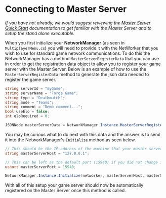 # Connecting to Master Server
_If you have not already, we would suggest reviewing the [Master Server Quick Start](quick-start) documentation to get familiar with the Master Server and to setup the stand alone executable._

When you first initialize your **NetworkManager** (as seen in `MultiplayerMenu.cs`) you will need to provide it with the NetWorker that you wish to use for standard game network communications. To do this the NetworkManager has a method `MasterServerRegisterData` that you can use in order to get the registration data object to allow you to register your game server with the Master Server. Below is an example of how to use the `MasterServerRegisterData` method to generate the json data needed to register the game server.

```csharp
string serverId = "myGame";
string serverName = "Forge Game";
string type = "Deathmatch";
string mode = "Teams";
string comment = "Demo comment...";
bool useElo = false;
int eloRequired = 0;

JSONNode masterServerData = NetworkManager.Instance.MasterServerRegisterData(networker, serverId, serverName, type, mode, comment, useElo, eloRequired);
```

You may be curious what to do next with this data and the answer is to send it into the NetworkManager's `Initialize` method as seen below.

```csharp
// This should be the IP address of the machine that your master server is hosted on
string masterServerHost = "127.0.0.1";

// This can be left as the default port (15940) if you did not change it when hosting the master server
ushort masterServerPort = 15940;

NetworkManager.Instance.Initialize(networker, masterServerHost, masterServerPort, masterServerData);
```

With all of this setup your game server should now be automatically registered on the Master Server once this method is called.